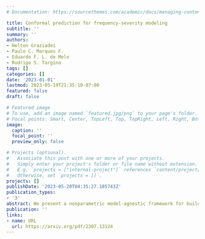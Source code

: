 ```yaml
---
# Documentation: https://sourcethemes.com/academic/docs/managing-content/

title: Conformal prediction for frequency-severity modeling
subtitle: ''
summary: ''
authors:
- Helton Graziadei
- Paulo C. Marques F.
- Eduardo F. L. de Melo
- Rodrigo S. Targino
tags: []
categories: []
date: '2023-01-01'
lastmod: 2023-05-19T21:35:10-07:00
featured: false
draft: false

# Featured image
# To use, add an image named `featured.jpg/png` to your page's folder.
# Focal points: Smart, Center, TopLeft, Top, TopRight, Left, Right, BottomLeft, Bottom, BottomRight.
image:
  caption: ''
  focal_point: ''
  preview_only: false

# Projects (optional).
#   Associate this post with one or more of your projects.
#   Simply enter your project's folder or file name without extension.
#   E.g. `projects = ["internal-project"]` references `content/project/deep-learning/index.md`.
#   Otherwise, set `projects = []`.
projects: []
publishDate: '2023-05-20T04:35:27.185743Z'
publication_types:
- '3'
abstract: We present a nonparametric model-agnostic framework for building prediction intervals of insurance claims, with finite sample statistical guarantees, extending the technique of split conformal prediction to the domain of two-stage frequency-severity modeling. The effectiveness of the framework is showcased with simulated and real datasets. When the underlying severity model is a random forest, we extend the two-stage split conformal prediction procedure, showing how the out-of-bag mechanism can be leveraged to eliminate the need for a calibration set and to enable the production of prediction intervals with adaptive width.
publication: ''
links:
- name: URL
  url: https://arxiv.org/pdf/2307.13124
---
```

